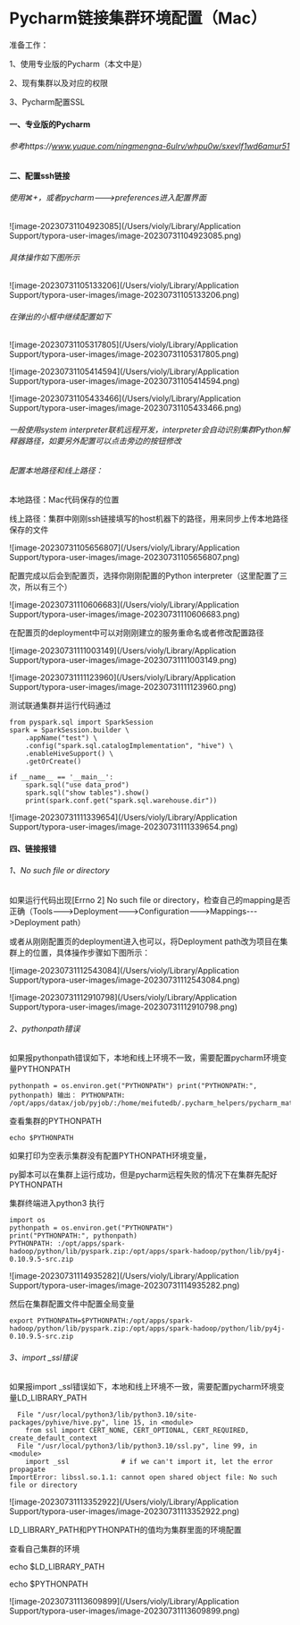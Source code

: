 # Pycharm链接集群环境配置（Mac）

准备工作：

1、使用专业版的Pycharm（本文中是）

2、现有集群以及对应的权限

3、Pycharm配置SSL



#### 一、专业版的Pycharm

###### 	参考https://www.yuque.com/ningmengna-6ulrv/whpu0w/sxevlf1wd6amur51

#### 二、配置ssh链接

###### 使用⌘+，或者pycharm--->preferences进入配置界面

![image-20230731104923085](/Users/violy/Library/Application Support/typora-user-images/image-20230731104923085.png)

###### 具体操作如下图所示

![image-20230731105133206](/Users/violy/Library/Application Support/typora-user-images/image-20230731105133206.png)

###### 在弹出的小框中继续配置如下

![image-20230731105317805](/Users/violy/Library/Application Support/typora-user-images/image-20230731105317805.png)

![image-20230731105414594](/Users/violy/Library/Application Support/typora-user-images/image-20230731105414594.png)

![image-20230731105433466](/Users/violy/Library/Application Support/typora-user-images/image-20230731105433466.png)



###### 一般使用system interpreter联机远程开发，interpreter会自动识别集群Python解释器路径，如要另外配置可以点击旁边的按钮修改

###### 配置本地路径和线上路径：

本地路径：Mac代码保存的位置

线上路径：集群中刚刚ssh链接填写的host机器下的路径，用来同步上传本地路径保存的文件

![image-20230731105656807](/Users/violy/Library/Application Support/typora-user-images/image-20230731105656807.png)

配置完成以后会到配置页，选择你刚刚配置的Python interpreter（这里配置了三次，所以有三个）

![image-20230731110606683](/Users/violy/Library/Application Support/typora-user-images/image-20230731110606683.png)

在配置页的deployment中可以对刚刚建立的服务重命名或者修改配置路径

![image-20230731111003149](/Users/violy/Library/Application Support/typora-user-images/image-20230731111003149.png)

![image-20230731111123960](/Users/violy/Library/Application Support/typora-user-images/image-20230731111123960.png)

测试联通集群并运行代码通过

```
from pyspark.sql import SparkSession
spark = SparkSession.builder \
    .appName("test") \
    .config("spark.sql.catalogImplementation", "hive") \
    .enableHiveSupport() \
    .getOrCreate()

if __name__ == '__main__':
    spark.sql("use data_prod")
    spark.sql("show tables").show()
    print(spark.conf.get("spark.sql.warehouse.dir"))
```

![image-20230731111339654](/Users/violy/Library/Application Support/typora-user-images/image-20230731111339654.png)



#### 四、链接报错

###### 1、No such file or directory

如果运行代码出现[Errno 2] No such file or directory，检查自己的mapping是否正确（Tools--->Deployment--->Configuration--->Mappings--->Deployment path）

或者从刚刚配置页的deployment进入也可以，将Deployment path改为项目在集群上的位置，具体操作步骤如下图所示：

![image-20230731112543084](/Users/violy/Library/Application Support/typora-user-images/image-20230731112543084.png)

![image-20230731112910798](/Users/violy/Library/Application Support/typora-user-images/image-20230731112910798.png)

###### 2、pythonpath错误

如果报pythonpath错误如下，本地和线上环境不一致，需要配置pycharm环境变量PYTHONPATH

```
pythonpath = os.environ.get("PYTHONPATH") print("PYTHONPATH:", pythonpath) 输出： PYTHONPATH: /opt/apps/datax/job/pyjob/:/home/meifutedb/.pycharm_helpers/pycharm_matplotlib_backend:/home/meifutedb/.pycharm_helpers/pycharm_display
```

查看集群的PYTHONPATH

```
echo $PYTHONPATH
```

如果打印为空表示集群没有配置PYTHONPATH环境变量，

py脚本可以在集群上运行成功，但是pycharm远程失败的情况下在集群先配好PYTHONPATH

集群终端进入python3 执行

```
import os 
pythonpath = os.environ.get("PYTHONPATH") 
print("PYTHONPATH:", pythonpath)
PYTHONPATH: :/opt/apps/spark-hadoop/python/lib/pyspark.zip:/opt/apps/spark-hadoop/python/lib/py4j-0.10.9.5-src.zip
```

![image-20230731114935282](/Users/violy/Library/Application Support/typora-user-images/image-20230731114935282.png)

然后在集群配置文件中配置全局变量

```
export PYTHONPATH=$PYTHONPATH:/opt/apps/spark-hadoop/python/lib/pyspark.zip:/opt/apps/spark-hadoop/python/lib/py4j-0.10.9.5-src.zip
```

###### 3、import _ssl错误

如果报import _ssl错误如下，本地和线上环境不一致，需要配置pycharm环境变量LD_LIBRARY_PATH

```
  File "/usr/local/python3/lib/python3.10/site-packages/pyhive/hive.py", line 15, in <module>
    from ssl import CERT_NONE, CERT_OPTIONAL, CERT_REQUIRED, create_default_context
  File "/usr/local/python3/lib/python3.10/ssl.py", line 99, in <module>
    import _ssl             # if we can't import it, let the error propagate
ImportError: libssl.so.1.1: cannot open shared object file: No such file or directory 
```

![image-20230731113352922](/Users/violy/Library/Application Support/typora-user-images/image-20230731113352922.png)

LD_LIBRARY_PATH和PYTHONPATH的值均为集群里面的环境配置

查看自己集群的环境

echo $LD_LIBRARY_PATH

echo $PYTHONPATH

![image-20230731113609899](/Users/violy/Library/Application Support/typora-user-images/image-20230731113609899.png)